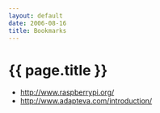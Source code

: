 ```yaml
---
layout: default
date: 2006-08-16
title: Bookmarks
---
```


# {{ page.title }}

- <http://www.raspberrypi.org/>
- <http://www.adapteva.com/introduction/> 